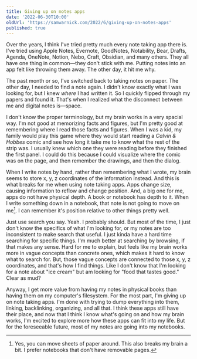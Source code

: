 ```yaml
---
title: Giving up on notes apps
date: '2022-06-30T10:00'
oldUrl: 'https://samwarnick.com/2022/6/giving-up-on-notes-apps'
published: true
---
```


Over the years, I think I've tried pretty much every note taking app there is. I've tried using Apple Notes, Evernote, GoodNotes, Notability, Bear, Drafts, Agenda, OneNote, Notion, Nebo, Craft, Obsidian, and many others. They all have one thing in common—they don't stick with me. Putting notes into an app felt like throwing them away. The other day, it hit me why.

The past month or so, I've switched back to taking notes on paper. The other day, I needed to find a note again. I didn't know exactly what I was looking for, but I knew _where_ I had written it. So I quickly flipped through my papers and found it. That's when I realized what the disconnect between me and digital notes is—space.

I don't know the proper terminology, but my brain works in a very spacial way. I'm not good at memorizing facts and figures, but I'm pretty good at remembering where I read those facts and figures. When I was a kid, my family would play this game where they would start reading a _Calvin & Hobbes_ comic and see how long it take me to know what the rest of the strip was. I usually knew which one they were reading before they finished the first panel. I could do this because I could visualize where the comic was on the page, and then remember the drawings, and then the dialog.

When I write notes by hand, rather than remembering what I wrote, my brain seems to store x, y, z coordinates of the information instead. And this is what breaks for me when using note taking apps. Apps change size, causing information to reflow and change position. And, a big one for me, apps do not have physical depth. A book or notebook has depth to it. When I write something down in a notebook, that note is not going to move on me[^1]. I can remember it's position relative to other things pretty well.

Just use search you say. Yeah. I probably should. But most of the time, I just don't know the specifics of what I'm looking for, or my notes are too inconsistent to make search that useful. I just kinda have a hard time searching for specific things. I'm much better at searching by browsing, if that makes any sense. Hard for me to explain, but feels like my brain works more in vague concepts than concrete ones, which makes it hard to know what to search for. But, those vague concepts are connected to those x, y, z coordinates, and that's how I find things. Like I don't know that I'm looking for a note about "ice cream" but am looking for "food that tastes good." Clear as mud?

Anyway, I get more value from having my notes in physical books than having them on my computer's filesystem. For the most part, I'm giving up on note taking apps. I'm done with trying to dump everything into them, linking, backlinking, organizing, and all that. I think these apps still have their place, and now that I think I know what's going on and how my brain works, I'm excited to explore more how these apps can fit into my life. But for the foreseeable future, most of my notes are going into my notebooks.

[^1]: Yes, you can move sheets of paper around. This also breaks my brain a bit. I prefer notebooks that don't have removable pages.
